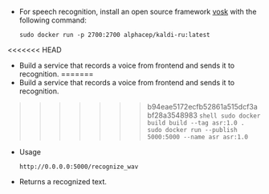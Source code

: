 - For speech recognition, install an open source framework [vosk](https://alphacephei.com/vosk/server) with the following command:
    ```shell
    sudo docker run -p 2700:2700 alphacep/kaldi-ru:latest
    ```

<<<<<<< HEAD
- Build a service that records a voice from frontend and sends it to recognition.
=======
- Build a service that records a voice from frontend and sends it to recognition. 
>>>>>>> b94eae5172ecfb52861a515dcf3abf28a3548983
    ```shell
    sudo docker build build --tag asr:1.0 .
    sudo docker run --publish 5000:5000 --name asr asr:1.0
    ```
- Usage

    ```http://0.0.0.0:5000/recognize_wav```

- Returns a recognized text.
